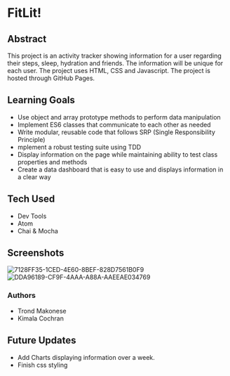 # FitLit!

## Abstract
This project is an activity tracker showing information for a user regarding their steps, sleep, hydration and friends. The information will be unique for each user. The project uses HTML, CSS and Javascript. The project is hosted through GitHub Pages.

##  Learning Goals

- Use object and array prototype methods to perform data manipulation
- Implement ES6 classes that communicate to each other as needed
- Write modular, reusable code that follows SRP (Single Responsibility Principle)
- mplement a robust testing suite using TDD
- Display information on the page while maintaining ability to test class properties and methods
- Create a data dashboard that is easy to use and displays information in a clear way
 

## Tech Used

- Dev Tools
- Atom
- Chai & Mocha

## Screenshots

![7128FF35-1CED-4E60-8BEF-828D7561B0F9](https://user-images.githubusercontent.com/49410633/74396765-e4979400-4e0a-11ea-9d62-e1b3fdd410fd.jpeg)
![DDA96189-CF9F-4AAA-A88A-AAEEAE034769](https://user-images.githubusercontent.com/49410633/74396768-e6f9ee00-4e0a-11ea-8efc-366e1e1699dd.jpeg)


### Authors

- Trond Makonese
- Kimala Cochran

## Future Updates

- Add Charts displaying information over a week.
- Finish css styling
